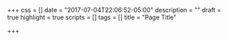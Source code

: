 +++
css = []
date = "2017-07-04T22:06:52-05:00"
description = ""
draft = true
highlight = true
scripts = []
tags = []
title = "Page Title"

+++

